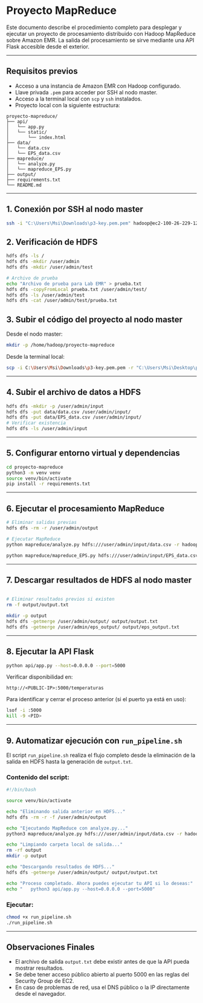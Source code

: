 # Proyecto MapReduce 

Este documento describe el procedimiento completo para desplegar y ejecutar un proyecto de procesamiento distribuido con Hadoop MapReduce sobre Amazon EMR. La salida del procesamiento se sirve mediante una API Flask accesible desde el exterior.

---

## Requisitos previos

* Acceso a una instancia de Amazon EMR con Hadoop configurado.
* Llave privada `.pem` para acceder por SSH al nodo master.
* Acceso a la terminal local con `scp` y `ssh` instalados.
* Proyecto local con la siguiente estructura:

```
proyecto-mapreduce/
├── api/
│   └── app.py
│   └── static/
│       └── index.html
├── data/
│   └── data.csv
│   └── EPS_data.csv
├── mapreduce/
│   └── analyze.py
│   └── mapreduce_EPS.py
├── output/
├── requirements.txt
└── README.md
```

---

## 1. Conexión por SSH al nodo master

```bash
ssh -i "C:\Users\Msi\Downloads\p3-key.pem.pem" hadoop@ec2-100-26-229-126.compute-1.amazonaws.com
```

## 2. Verificación de HDFS

```bash
hdfs dfs -ls /
hdfs dfs -mkdir /user/admin
hdfs dfs -mkdir /user/admin/test

# Archivo de prueba
echo "Archivo de prueba para Lab EMR" > prueba.txt
hdfs dfs -copyFromLocal prueba.txt /user/admin/test/
hdfs dfs -ls /user/admin/test
hdfs dfs -cat /user/admin/test/prueba.txt
```

## 3. Subir el código del proyecto al nodo master

Desde el nodo master:

```bash
mkdir -p /home/hadoop/proyecto-mapreduce
```

Desde la terminal local:

```bash
scp -i C:\Users\Msi\Downloads\p3-key.pem.pem -r "C:\Users\Msi\Desktop\proyecto-mapreduce - copia\*" hadoop@ec2-100-26-229-126.compute-1.amazonaws.com:/home/hadoop/proyecto-mapreduce
```

---

## 4. Subir el archivo de datos a HDFS

```bash
hdfs dfs -mkdir -p /user/admin/input
hdfs dfs -put data/data.csv /user/admin/input/
hdfs dfs -put data/EPS_data.csv /user/admin/input/
# Verificar existencia
hdfs dfs -ls /user/admin/input
```

---

## 5. Configurar entorno virtual y dependencias

```bash
cd proyecto-mapreduce
python3 -m venv venv
source venv/bin/activate
pip install -r requirements.txt
```

---

## 6. Ejecutar el procesamiento MapReduce

```bash
# Eliminar salidas previas
hdfs dfs -rm -r /user/admin/output

# Ejecutar MapReduce
python mapreduce/analyze.py hdfs:///user/admin/input/data.csv -r hadoop --output-dir hdfs:///user/admin/output

python mapreduce/mapreduce_EPS.py hdfs:///user/admin/input/EPS_data.csv -r hadoop --output-dir hdfs:///user/admin/eps_output
```

---

## 7. Descargar resultados de HDFS al nodo master

```bash

# Eliminar resultados previos si existen
rm -f output/output.txt

mkdir -p output
hdfs dfs -getmerge /user/admin/output/ output/output.txt
hdfs dfs -getmerge /user/admin/eps_output/ output/eps_output.txt
```

---

## 8. Ejecutar la API Flask

```bash
python api/app.py --host=0.0.0.0 --port=5000
```

Verificar disponibilidad en:

```
http://<PUBLIC-IP>:5000/temperaturas
```

Para identificar y cerrar el proceso anterior (si el puerto ya está en uso):

```bash
lsof -i :5000
kill -9 <PID>
```

---

## 9. Automatizar ejecución con `run_pipeline.sh`

El script `run_pipeline.sh` realiza el flujo completo desde la eliminación de la salida en HDFS hasta la generación de `output.txt`.

### Contenido del script:

```bash
#!/bin/bash

source venv/bin/activate

echo "Eliminando salida anterior en HDFS..."
hdfs dfs -rm -r -f /user/admin/output

echo "Ejecutando MapReduce con analyze.py..."
python3 mapreduce/analyze.py hdfs:///user/admin/input/data.csv -r hadoop --output-dir hdfs:///user/admin/output

echo "Limpiando carpeta local de salida..."
rm -rf output
mkdir -p output

echo "Descargando resultados de HDFS..."
hdfs dfs -getmerge /user/admin/output/ output/output.txt

echo "Proceso completado. Ahora puedes ejecutar tu API si lo deseas:"
echo "   python3 api/app.py --host=0.0.0.0 --port=5000"
```

### Ejecutar:

```bash
chmod +x run_pipeline.sh
./run_pipeline.sh
```

---

## Observaciones Finales

* El archivo de salida `output.txt` debe existir antes de que la API pueda mostrar resultados.
* Se debe tener acceso público abierto al puerto 5000 en las reglas del Security Group de EC2.
* En caso de problemas de red, usa el DNS público o la IP directamente desde el navegador.
